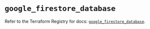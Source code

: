 # `google_firestore_database`

Refer to the Terraform Registry for docs: [`google_firestore_database`](https://registry.terraform.io/providers/hashicorp/google/6.29.0/docs/resources/firestore_database).
